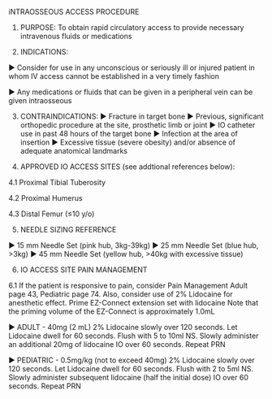 iNTRAOSSEOUS ACCESS PROCEDURE

1. PURPOSE: To obtain rapid circulatory access to provide necessary intravenous fluids or medications

2. INDICATIONS:

► Consider for use in any unconscious or seriously ill or injured patient in whom IV access cannot be established in a very timely fashion

► Any medications or fluids that can be given in a peripheral vein can be given intraosseous

3. CONTRAINDICATIONS:
► Fracture in target bone
► Previous, significant orthopedic procedure at the site, prosthetic limb or joint
► IO catheter use in past 48 hours of the target bone
► Infection at the area of insertion
► Excessive tissue (severe obesity) and/or absence of adequate anatomical landmarks

4. APPROVED IO ACCESS SITES (see addtional references below):

4.1 Proximal Tibial Tuberosity

4.2 Proximal Humerus

4.3 Distal Femur (≤10 y/o)

5. NEEDLE SIZING REFERENCE

► 15 mm Needle Set (pink hub, 3kg-39kg)
► 25 mm Needle Set (blue hub, >3kg)
► 45 mm Needle Set (yellow hub, >40kg with excessive tissue)

6. IO ACCESS SITE PAIN MANAGEMENT

6.1 If the patient is responsive to pain, consider Pain Management Adult page 43, Pediatric page 74. Also, consider use of 2% Lidocaine for anesthetic effect. Prime EZ-Connect extension set with lidocaine Note that the priming volume of the EZ-Connect is approximately 1.0mL

► ADULT - 40mg (2 mL) 2% Lidocaine slowly over 120 seconds. Let Lidocaine dwell for 60 seconds. Flush with 5 to 10ml NS. Slowly administer an additional 20mg of lidocaine IO over 60 seconds. Repeat PRN

► PEDIATRIC - 0.5mg/kg (not to exceed 40mg) 2% Lidocaine slowly over 120 seconds. Let Lidocaine dwell for 60 seconds. Flush with 2 to 5ml NS. Slowly administer subsequent lidocaine (half the initial dose) IO over 60 seconds. Repeat PRN

